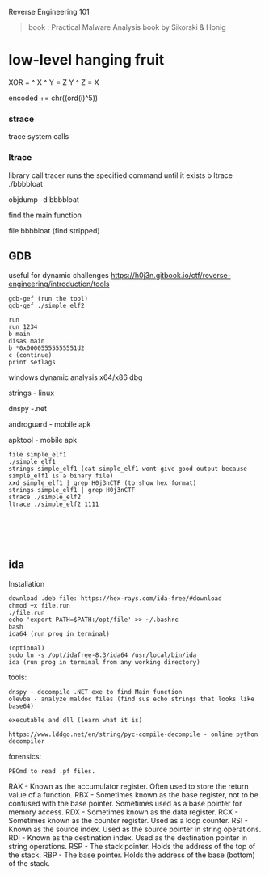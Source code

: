 Reverse Engineering 101

> book : Practical Malware Analysis book by Sikorski & Honig

# low-level hanging fruit

XOR = ^
X ^ Y = Z
Y ^ Z = X

encoded += chr((ord(i)^5))
### strace
trace system calls

### ltrace 
library call tracer
runs the specified command until it exists
b
ltrace ./bbbbloat

objdump -d bbbbloat

find the main function

file bbbbloat (find stripped)

## GDB
useful for dynamic challenges
https://h0j3n.gitbook.io/ctf/reverse-engineering/introduction/tools

```
gdb-gef (run the tool)
gdb-gef ./simple_elf2

run
run 1234
b main 
disas main
b *0x00005555555551d2
c (continue)
print $eflags
```


windows dynamic analysis
x64/x86 dbg

strings - linux

dnspy -.net

androguard - mobile apk

apktool - mobile apk

```
file simple_elf1
./simple_elf1
strings simple_elf1 (cat simple_elf1 wont give good output because simple_elf1 is a binary file)
xxd simple_elf1 | grep H0j3nCTF (to show hex format)
strings simple_elf1 | grep H0j3nCTF
strace ./simple_elf2
ltrace ./simple_elf2 1111






```

## ida
Installation
```
download .deb file: https://hex-rays.com/ida-free/#download
chmod +x file.run
./file.run
echo 'export PATH=$PATH:/opt/file' >> ~/.bashrc
bash
ida64 (run prog in terminal)

(optional)
sudo ln -s /opt/idafree-8.3/ida64 /usr/local/bin/ida
ida (run prog in terminal from any working directory)
```

tools:
```
dnspy - decompile .NET exe to find Main function
olevba - analyze maldoc files (find sus echo strings that looks like base64)

executable and dll (learn what it is)

https://www.lddgo.net/en/string/pyc-compile-decompile - online python decompiler

```
forensics:

```
PECmd to read .pf files.

```

RAX - Known as the accumulator register. Often used to store the return value of a function.
RBX - Sometimes known as the base register, not to be confused with the base pointer. Sometimes used as a base pointer for memory access.
RDX - Sometimes known as the data register.
RCX - Sometimes known as the counter register. Used as a loop counter.
RSI - Known as the source index. Used as the source pointer in string operations.
RDI - Known as the destination index. Used as the destination pointer in string operations.
RSP - The stack pointer. Holds the address of the top of the stack.
RBP - The base pointer. Holds the address of the base (bottom) of the stack.








